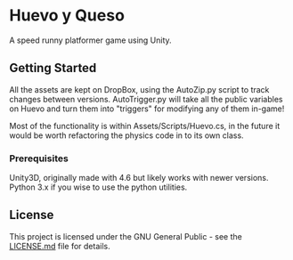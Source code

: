 # Huevo y Queso
A speed runny platformer game using Unity.

## Getting Started

All the assets are kept on DropBox, using the AutoZip.py script to track changes between versions.
AutoTrigger.py will take all the public variables on Huevo and turn them into "triggers" for modifying any of them in-game!

Most of the functionality is within Assets/Scripts/Huevo.cs, in the future it would be worth refactoring the physics code in to its own class.

### Prerequisites

Unity3D, originally made with 4.6 but likely works with newer versions.
Python 3.x if you wise to use the python utilities.

## License

This project is licensed under the GNU General Public - see the [LICENSE.md](LICENSE.md) file for details.
